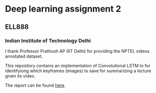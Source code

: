 # Deep learning assignment 2
## ELL888
### Indian Institute of Technology Delhi

I thank Professor Prathosh AP (IIT Delhi) for providing the NPTEL videos annotated dataset.

This repository contains an implementation of Convolutional LSTM to for identifyiong which keyframes (images) to save for summarizing a lecture given its video.

The report can be found [here](Report/Report.pdf).